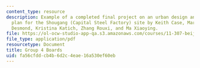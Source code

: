 ```yaml
---
content_type: resource
description: Example of a completed final project on an urban design and development
  plan for the Shougang (Capital Steel Factory) site by Keith Case, Marissa Grace
  Desmond, Kristina Katich, Zhang Rouxi, and Ma Xiaoying.
file: https://ol-ocw-studio-app-qa.s3.amazonaws.com/courses/11-307-beijing-urban-design-studio-summer-2008/fa56cfddcb4b6d2c4eae16a530ef60eb_group4_boards.pdf
file_type: application/pdf
resourcetype: Document
title: Group 4 Boards
uid: fa56cfdd-cb4b-6d2c-4eae-16a530ef60eb
---
```

